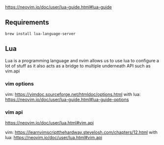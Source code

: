 https://neovim.io/doc/user/lua-guide.html#lua-guide

## Requirements
```
brew install lua-language-server
```


## Lua

Lua is a programming language and nvim allows us to use lua to configure a lot of stuff as it also acts as a bridge to multiple underneath API such as vim.api

### vim options
vim: https://vimdoc.sourceforge.net/htmldoc/options.html
with lua: https://neovim.io/doc/user/lua-guide.html#lua-guide-options

### vim api
https://neovim.io/doc/user/lua.html#vim.api

vim: https://learnvimscriptthehardway.stevelosh.com/chapters/12.html
with lua: https://neovim.io/doc/user/lua.html#vim.api
